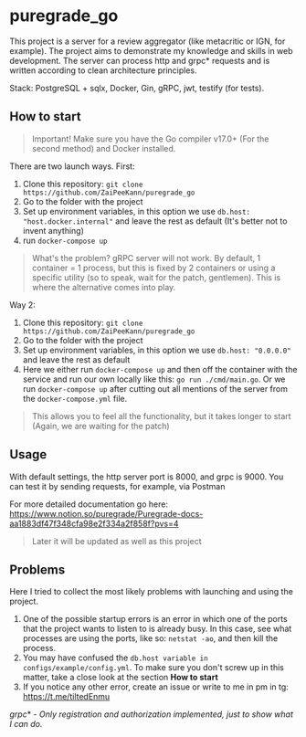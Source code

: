 # puregrade_go

This project is a server for a review aggregator (like metacritic or IGN, for example). The project aims to demonstrate my knowledge and skills in web development. The server can process http and grpc* requests and is written according to clean architecture principles.

Stack: PostgreSQL + sqlx, Docker, Gin, gRPC, jwt, testify (for tests).

## How to start

> Important! Make sure you have the Go compiler v17.0+ (For the second method) and Docker installed.

There are two launch ways. First:
1. Clone this repository: `git clone https://github.com/ZaiPeeKann/puregrade_go`
2. Go to the folder with the project
3. Set up environment variables, in this option we use `db.host: "host.docker.internal"` and leave the rest as default (It's better not to invent anything)
4. run `docker-compose up`
> What's the problem? gRPC server will not work. By default, 1 container = 1 process, but this is fixed by 2 containers or using a specific utility (so to speak, wait for the patch, gentlemen). This is where the alternative comes into play.

Way 2:
1. Clone this repository: `git clone https://github.com/ZaiPeeKann/puregrade_go`
2. Go to the folder with the project
3. Set up environment variables, in this option we use `db.host: "0.0.0.0"` and leave the rest as default
4. Here we either run `docker-compose up` and then off the container with the service and run our own locally like this: `go run ./cmd/main.go`. Or we run `docker-compose up` after cutting out all mentions of the server from the `docker-compose.yml` file.
> This allows you to feel all the functionality, but it takes longer to start (Again, we are waiting for the patch)

## Usage

With default settings, the http server port is 8000, and grpc is 9000. You can test it by sending requests, for example, via Postman

For more detailed documentation go here: https://www.notion.so/puregrade/Puregrade-docs-aa1883df47f348cfa98e2f334a2f858f?pvs=4
> Later it will be updated as well as this project

## Problems

Here I tried to collect the most likely problems with launching and using the project.
1. One of the possible startup errors is an error in which one of the ports that the project wants to listen to is already busy. In this case, see what processes are using the ports, like so: `netstat -ao`, and then kill the process.
2. You may have confused the `db.host variable in configs/example/config.yml`. To make sure you don't screw up in this matter, take a close look at the section **How to start**
3. If you notice any other error, create an issue or write to me in pm in tg: https://t.me/tiltedEnmu

*grpc** - *Only registration and authorization implemented, just to show what I can do.*